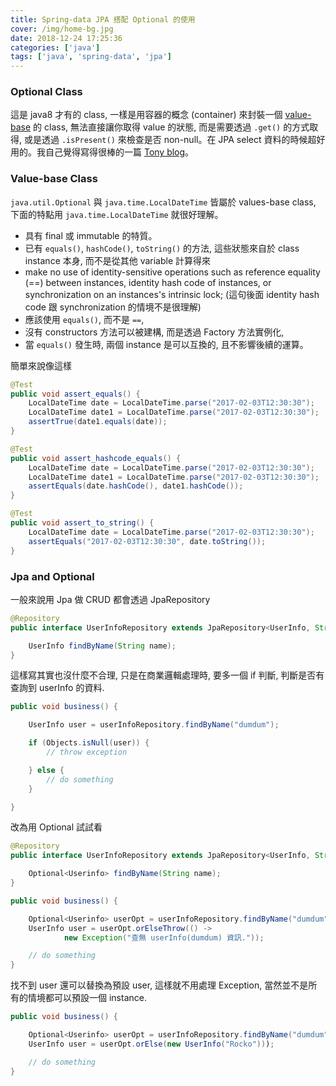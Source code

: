 ```yaml
---
title: Spring-data JPA 搭配 Optional 的使用
cover: /img/home-bg.jpg
date: 2018-12-24 17:25:36
categories: ['java']
tags: ['java', 'spring-data', 'jpa']
---
```

### Optional Class
這是 java8 才有的 class, 一樣是用容器的概念 (container) 來封裝一個 [value-base](https://docs.oracle.com/javase/8/docs/api/java/lang/doc-files/ValueBased.html) 的 class, 無法直接讓你取得 value 的狀態, 而是需要透過 `.get()` 的方式取得, 或是透過 `.isPresent()` 來檢查是否 non-null。在 JPA select 資料的時候超好用的。我自己覺得寫得很棒的一篇 [Tony blog](http://blog.tonycube.com/2015/10/java-java8-4-optional.html)。

### Value-base Class
`java.util.Optional` 與 `java.time.LocalDateTime` 皆屬於 values-base class, 下面的特點用 `java.time.LocalDateTime` 就很好理解。
* 具有 final 或 immutable 的特質。
* 已有 `equals()`, `hashCode()`, `toString()` 的方法, 這些狀態來自於 class instance 本身, 而不是從其他 variable 計算得來
* make no use of identity-sensitive operations such as reference equality (==) between instances, identity hash code of instances, or synchronization on an instances's intrinsic lock; (這句後面 identity hash code 跟 synchronization 的情境不是很理解)
* 應該使用 `equals()`, 而不是 `==`,
* 沒有 constructors 方法可以被建構, 而是透過 Factory 方法實例化, 
* 當 `equals()` 發生時, 兩個 instance 是可以互換的, 且不影響後續的運算。

簡單來說像這樣
```java
@Test
public void assert_equals() {
    LocalDateTime date = LocalDateTime.parse("2017-02-03T12:30:30");
    LocalDateTime date1 = LocalDateTime.parse("2017-02-03T12:30:30");
    assertTrue(date1.equals(date));
}

@Test
public void assert_hashcode_equals() {
    LocalDateTime date = LocalDateTime.parse("2017-02-03T12:30:30");
    LocalDateTime date1 = LocalDateTime.parse("2017-02-03T12:30:30");
    assertEquals(date.hashCode(), date1.hashCode());
}

@Test
public void assert_to_string() {
    LocalDateTime date = LocalDateTime.parse("2017-02-03T12:30:30");
    assertEquals("2017-02-03T12:30:30", date.toString());
}
```

### Jpa and Optional
一般來說用 Jpa 做 CRUD 都會透過 JpaRepository
```java
@Repository
public interface UserInfoRepository extends JpaRepository<UserInfo, String> {

    UserInfo findByName(String name);
}
```

這樣寫其實也沒什麼不合理, 只是在商業邏輯處理時, 要多一個 if 判斷, 判斷是否有查詢到 userInfo 的資料.
```java
public void business() {

    UserInfo user = userInfoRepository.findByName("dumdum");

    if (Objects.isNull(user)) {
        // throw exception

    } else {
        // do something
    }

}
```

改為用 Optional 試試看
```java
@Repository
public interface UserInfoRepository extends JpaRepository<UserInfo, String> {

    Optional<Userinfo> findByName(String name);
}
```

```java
public void business() {

    Optional<Userinfo> userOpt = userInfoRepository.findByName("dumdum");
    UserInfo user = userOpt.orElseThrow(() ->
            new Exception("查無 userInfo(dumdum) 資訊."));

    // do something
}
```

找不到 user 還可以替換為預設 user, 這樣就不用處理 Exception, 當然並不是所有的情境都可以預設一個 instance.
```java
public void business() {

    Optional<Userinfo> userOpt = userInfoRepository.findByName("dumdum");
    UserInfo user = userOpt.orElse(new UserInfo("Rocko")));

    // do something
}
```